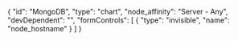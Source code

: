{
    "id": "MongoDB",
    "type": "chart",
    "node_affinity": "Server - Any",
    "devDependent": "",
    "formControls": [
        {
          "type": "invisible",
          "name": "node_hostname"
        }
    ]
}
